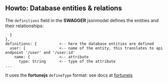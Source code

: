 ## Howto: Database entities & relations

The `definitions` field in the __SWAGGER__ jsonmodel defines the entities and their relationships:

      }
    },
    definitions: {          <-- here the database entities are defined
      user: {               <-- name of the entity, this translates to api endpoint '/user' and '/user:id'
        name: {             <-- attribute 
          type: String      <-- type of the attribute
    ...

It uses the __fortunejs__ `defineType` format: see docs at [fortunejs](http://fortunejs.com/)

